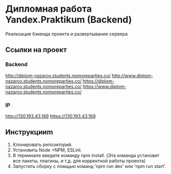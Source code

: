 # Дипломная работа Yandex.Praktikum (Backend)
Реализация бэкенда проекта и развертывание сервера

## Ссылки на проект

### Backend
http://diplom-nazarov.students.nomoreparties.co/
http://www.diplom-nazarov.students.nomoreparties.co/
https://diplom-nazarov.students.nomoreparties.co/
https://www.diplom-nazarov.students.nomoreparties.co/

### IP
http://130.193.43.169
https://130.193.43.169

## Инструкцииm
1. Клонировать репозиторий.
2. Установить Node +NPM, ESLint.
3. В терминале введите команду npm install. (Эта команда установит все пакеты, плагины, и т.д. для корректной работы проекта)
4. Запустить сборку с помщью команд 'npm run dev' или 'npm run start'.
